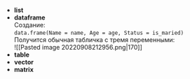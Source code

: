 - **list**  
- **dataframe**  
Создание:  
`data.frame(Name = name, Age = age, Status = is_maried)`  
Получится обычная табличка с тремя переменными:  
![[Pasted image 20220908212956.png|170]]  
- **table**  
- **vector**  
- **matrix**  
